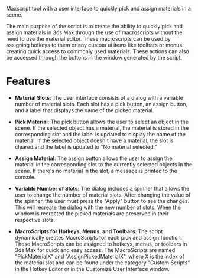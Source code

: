 Maxscript tool with a user interface to quickly pick and assign materials in a scene.

The main purpose of the script is to create the ability to quickly pick and assign materials in 3ds Max through the use of macroscripts without the need to use the material editor. These macroscripts can be used by assigning hotkeys to them or any custom ui items like toolbars or menus creating quick access to commonly used materials. These actions can also be accessed through the buttons in the window generated by the script.

# Features
- __Material Slots__: The user interface consists of a dialog with a variable number of material slots. Each slot has a pick button, an assign button, and a label that displays the name of the picked material.

- __Pick Material__: The pick button allows the user to select an object in the scene. If the selected object has a material, the material is stored in the corresponding slot and the label is updated to display the name of the material. If the selected object doesn't have a material, the slot is cleared and the label is updated to "No material selected."

- __Assign Material__: The assign button allows the user to assign the material in the corresponding slot to the currently selected objects in the scene. If there's no material in the slot, a message is printed to the console.

- __Variable Number of Slots__: The dialog includes a spinner that allows the user to change the number of material slots. After changing the value of the spinner, the user must press the "Apply" button to see the changes. This will recreate the dialog with the new number of slots. When the window is recreated the picked materials are preserved in their respective slots.

- __MacroScripts for Hotkeys, Menus, and Toolbars__: The script dynamically creates MacroScripts for each pick and assign function. These MacroScripts can be assigned to hotkeys, menus, or toolbars in 3ds Max for quick and easy access. The MacroScripts are named "PickMaterialX" and "AssignPickedMaterialX", where X is the index of the material slot and can be found under the category "Custom Scripts" in the Hotkey Editor or in the Customize User Interface window.

